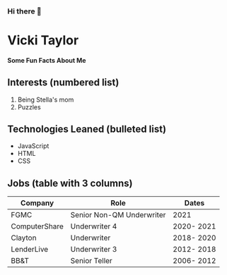 ### Hi there 👋


# Vicki Taylor

#### Some Fun Facts About Me
<!--
**vickitaylor/vickitaylor** is a ✨ _special_ ✨ repository because its `README.md` (this file) appears on your GitHub profile.

Here are some ideas to get you started:

- 🔭 I’m currently working on ...
- 🌱 I’m currently learning ...
- 👯 I’m looking to collaborate on ...
- 🤔 I’m looking for help with ...
- 💬 Ask me about ...
- 📫 How to reach me: ...
- 😄 Pronouns: ...
- ⚡ Fun fact: ...
-->

## Interests (numbered list)
1) Being Stella's mom
1) Puzzles

## Technologies Leaned (bulleted list)
* JavaScript
* HTML 
* CSS 

## Jobs (table with 3 columns)
| Company | Role | Dates |
|--|--|--|
| FGMC | Senior Non-QM Underwriter | 2021 |
| ComputerShare | Underwriter 4 | 2020- 2021 |
| Clayton | Underwriter | 2018- 2020 |
| LenderLive | Underwriter 3 | 2012- 2018 |
| BB&T | Senior Teller | 2006- 2012 |
